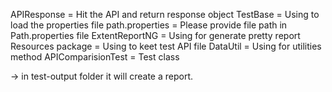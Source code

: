 APIResponse = Hit the API and return response object
TestBase = Using to load the properties file
path.properties = Please provide file path in Path.properties file
ExtentReportNG = Using for generate pretty report
Resources package = Using to keet test API file
DataUtil = Using for utilities method
APIComparisionTest = Test class

-> in test-output folder it will create a report.
